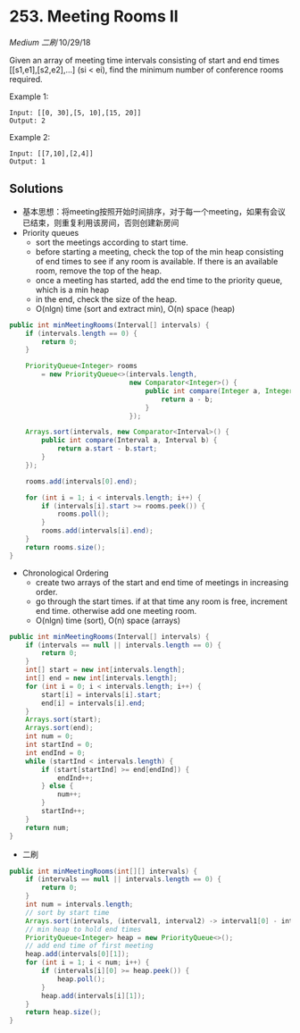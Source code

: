 # 253. Meeting Rooms II
*Medium* *二刷*
10/29/18

Given an array of meeting time intervals consisting of start and end times [[s1,e1],[s2,e2],...] (si < ei), find the minimum number of conference rooms required.

Example 1:
```
Input: [[0, 30],[5, 10],[15, 20]]
Output: 2
```
Example 2:
```
Input: [[7,10],[2,4]]
Output: 1
```

## Solutions
* 基本思想：将meeting按照开始时间排序，对于每一个meeting，如果有会议已结束，则重复利用该房间，否则创建新房间
* Priority queues
  - sort the meetings according to start time.
  - before starting a meeting, check the top of the min heap consisting of end times to see if any room is available. If there is an available room, remove the top of the heap.
  - once a meeting has started, add the end time to the priority queue, which is a min heap
  - in the end, check the size of the heap.
  - O(nlgn) time (sort and extract min), O(n) space (heap)
```Java
public int minMeetingRooms(Interval[] intervals) {
    if (intervals.length == 0) {
        return 0;
    }

    PriorityQueue<Integer> rooms
        = new PriorityQueue<>(intervals.length,
                              new Comparator<Integer>() {
                                  public int compare(Integer a, Integer b) {
                                      return a - b;
                                  }
                              });

    Arrays.sort(intervals, new Comparator<Interval>() {
        public int compare(Interval a, Interval b) {
            return a.start - b.start;
        }
    });

    rooms.add(intervals[0].end);

    for (int i = 1; i < intervals.length; i++) {
        if (intervals[i].start >= rooms.peek()) {
            rooms.poll();
        }
        rooms.add(intervals[i].end);
    }
    return rooms.size();
}
```
* Chronological Ordering
  - create two arrays of the start and end time of meetings in increasing order.
  - go through the start times. if at that time any room is free, increment end time. otherwise add one meeting room.
  - O(nlgn) time (sort), O(n) space (arrays)
```Java
public int minMeetingRooms(Interval[] intervals) {
    if (intervals == null || intervals.length == 0) {
        return 0;
    }
    int[] start = new int[intervals.length];
    int[] end = new int[intervals.length];
    for (int i = 0; i < intervals.length; i++) {
        start[i] = intervals[i].start;
        end[i] = intervals[i].end;
    }
    Arrays.sort(start);
    Arrays.sort(end);
    int num = 0;
    int startInd = 0;
    int endInd = 0;
    while (startInd < intervals.length) {
        if (start[startInd] >= end[endInd]) {
            endInd++;
        } else {
            num++;
        }
        startInd++;
    }
    return num;
}
```

- 二刷
```Java
public int minMeetingRooms(int[][] intervals) {
    if (intervals == null || intervals.length == 0) {
        return 0;
    }
    int num = intervals.length;
    // sort by start time
    Arrays.sort(intervals, (interval1, interval2) -> interval1[0] - interval2[0]);
    // min heap to hold end times
    PriorityQueue<Integer> heap = new PriorityQueue<>();
    // add end time of first meeting
    heap.add(intervals[0][1]);
    for (int i = 1; i < num; i++) {
        if (intervals[i][0] >= heap.peek()) {
            heap.poll();
        }
        heap.add(intervals[i][1]);
    }
    return heap.size();
}
```
